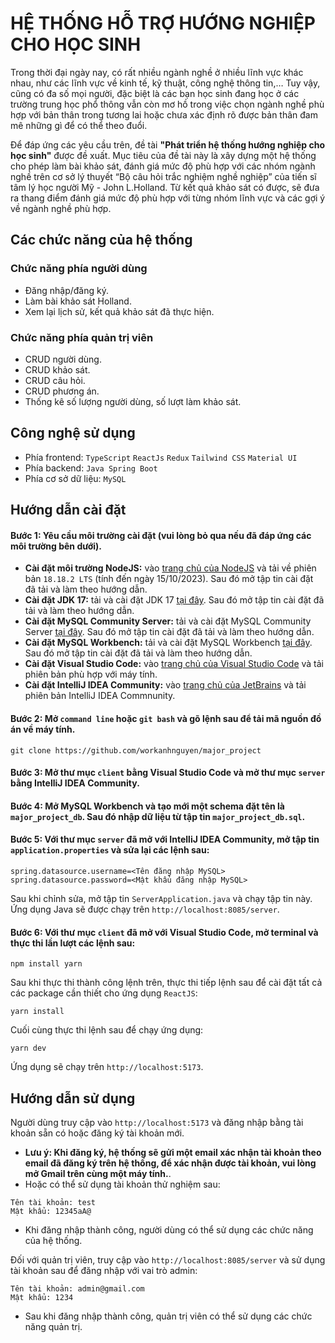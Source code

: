 # HỆ THỐNG HỖ TRỢ HƯỚNG NGHIỆP CHO HỌC SINH
Trong thời đại ngày nay, có rất nhiều ngành nghề ở nhiều lĩnh vực khác nhau, như các lĩnh vực về kinh tế, kỹ thuật, công nghệ thông tin,… Tuy vậy, cũng có đa số mọi người, đặc biệt là các bạn học sinh đang học ở các trường trung học phổ thông vẫn còn mơ hồ trong việc chọn ngành nghề phù hợp với bản thân trong tương lai hoặc chưa xác định rõ được bản thân đam mê những gì để có thể theo đuổi.

Để đáp ứng các yêu cầu trên, đề tài **"Phát triển hệ thống hướng nghiệp cho học sinh"** được đề xuất. Mục tiêu của đề tài này là xây dựng một hệ thống cho phép làm bài khảo sát, đánh giá mức độ phù hợp với các nhóm ngành nghề trên cơ sở lý thuyết “Bộ câu hỏi trắc nghiệm nghề nghiệp” của tiến sĩ tâm lý học người Mỹ - John L.Holland. Từ kết quả khảo sát có được, sẽ đưa ra thang điểm đánh giá mức độ phù hợp với từng nhóm lĩnh vực và các gợi ý về ngành nghề phù hợp.

## Các chức năng của hệ thống
### Chức năng phía người dùng
* Đăng nhập/đăng ký.
* Làm bài khảo sát Holland.
* Xem lại lịch sử, kết quả khảo sát đã thực hiện.
### Chức năng phía quản trị viên
* CRUD người dùng.
* CRUD khảo sát.
* CRUD câu hỏi.
* CRUD phương án.
* Thống kê số lượng người dùng, số lượt làm khảo sát.

## Công nghệ sử dụng
* Phía frontend: `TypeScript` `ReactJs` `Redux` `Tailwind CSS` `Material UI`
* Phía backend: `Java Spring Boot`
* Phía cơ sở dữ liệu: `MySQL`

## Hướng dẫn cài đặt
#### Bước 1: Yêu cầu môi trường cài đặt (vui lòng bỏ qua nếu đã đáp ứng các môi trường bên dưới).
* **Cài đặt môi trường NodeJS:** vào [trang chủ của NodeJS](https://nodejs.org) và tải về phiên bản `18.18.2 LTS` (tính đến ngày 15/10/2023). Sau đó mở tập tin cài đặt đã tải và làm theo hướng dẫn.
* **Cài đặt JDK 17:** tải và cài đặt JDK 17 [tại đây](https://download.oracle.com/java/17/archive/jdk-17.0.8_windows-x64_bin.exe (sha256 )). Sau đó mở tập tin cài đặt đã tải và làm theo hướng dẫn.
* **Cài đặt MySQL Community Server:** tải và cài đặt MySQL Community Server [tại đây](https://dev.mysql.com/get/Downloads/MySQL-8.1/mysql-8.1.0-winx64.msi). Sau đó mở tập tin cài đặt đã tải và làm theo hướng dẫn.
* **Cài đặt MySQL Workbench:** tải và cài đặt MySQL Workbench [tại đây](https://dev.mysql.com/get/Downloads/MySQLGUITools/mysql-workbench-community-8.0.34-winx64.msi). Sau đó mở tập tin cài đặt đã tải và làm theo hướng dẫn.
* **Cài đặt Visual Studio Code:** vào [trang chủ của Visual Studio Code](https://code.visualstudio.com/download) và tải phiên bản phù hợp với máy tính.
* **Cài đặt IntelliJ IDEA Community:** vào [trang chủ của JetBrains](https://www.jetbrains.com/idea/download/?section=windows) và tải phiên bản IntelliJ IDEA Commnunity.
  
#### Bước 2: Mở `command line` hoặc `git bash` và gõ lệnh sau để tải mã nguồn đồ án về máy tính.
```
git clone https://github.com/workanhnguyen/major_project
```
#### Bước 3: Mở thư mục `client` bằng **Visual Studio Code** và mở thư mục `server` bằng **IntelliJ IDEA Community**.

#### Bước 4: Mở **MySQL Workbench** và tạo mới một schema đặt tên là `major_project_db`. Sau đó nhập dữ liệu từ tập tin `major_project_db.sql`.

#### Bước 5: Với thư mục `server` đã mở với **IntelliJ IDEA Community**, mở tập tin `application.properties` và sửa lại các lệnh sau:
```
spring.datasource.username=<Tên đăng nhập MySQL>
spring.datasource.password=<Mật khẩu đăng nhập MySQL>
```
Sau khi chỉnh sửa, mở tập tin `ServerApplication.java` và chạy tập tin này. Ứng dụng Java sẽ được chạy trên `http://localhost:8085/server`.

#### Bước 6: Với thư mục `client` đã mở với **Visual Studio Code**, mở terminal và thực thi lần lượt các lệnh sau:
```
npm install yarn
```
Sau khi thực thi thành công lệnh trên, thực thi tiếp lệnh sau để cài đặt tất cả các package cần thiết cho ứng dụng `ReactJS`:
```
yarn install
```
Cuối cùng thực thi lệnh sau để chạy ứng dụng:
```
yarn dev
```
Ứng dụng sẽ chạy trên `http://localhost:5173`.

## Hướng dẫn sử dụng
Người dùng truy cập vào `http://localhost:5173` và đăng nhập bằng tài khoản sẵn có hoặc đăng ký tài khoản mới. 
* **Lưu ý: Khi đăng ký, hệ thống sẽ gửi một email xác nhận tài khoản theo email đã đăng ký trên hệ thống, để xác nhận được tài khoản, vui lòng mở Gmail trên cùng một máy tính.**.
* Hoặc có thể sử dụng tài khoản thử nghiệm sau:
```
Tên tài khoản: test
Mật khẩu: 12345aA@
```
* Khi đăng nhập thành công, người dùng có thể sử dụng các chức năng của hệ thống.

Đối với quản trị viên, truy cập vào `http://localhost:8085/server` và sử dụng tài khoản sau để đăng nhập với vai trò admin:
```
Tên tài khoản: admin@gmail.com
Mật khẩu: 1234
```
* Sau khi đăng nhập thành công, quản trị viên có thể sử dụng các chức năng quản trị.
